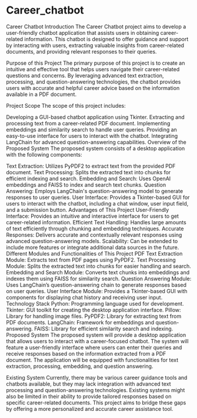 # Career_chatbot
Career Chatbot
Introduction
The Career Chatbot project aims to develop a user-friendly chatbot application that assists users in obtaining career-related information. This chatbot is designed to offer guidance and support by interacting with users, extracting valuable insights from career-related documents, and providing relevant responses to their queries.

Purpose of this Project
The primary purpose of this project is to create an intuitive and effective tool that helps users navigate their career-related questions and concerns. By leveraging advanced text extraction, processing, and question-answering technologies, the chatbot provides users with accurate and helpful career advice based on the information available in a PDF document.

Project Scope
The scope of this project includes:

Developing a GUI-based chatbot application using Tkinter.
Extracting and processing text from a career-related PDF document.
Implementing embeddings and similarity search to handle user queries.
Providing an easy-to-use interface for users to interact with the chatbot.
Integrating LangChain for advanced question-answering capabilities.
Overview of the Proposed System
The proposed system consists of a desktop application with the following components:

Text Extraction: Utilizes PyPDF2 to extract text from the provided PDF document.
Text Processing: Splits the extracted text into chunks for efficient indexing and search.
Embedding and Search: Uses OpenAI embeddings and FAISS to index and search text chunks.
Question Answering: Employs LangChain's question-answering model to generate responses to user queries.
User Interface: Provides a Tkinter-based GUI for users to interact with the chatbot, including a chat window, user input field, and a submission button.
Advantages of This Project
User-Friendly Interface: Provides an intuitive and interactive interface for users to get career-related information.
Efficient Text Handling: Handles large amounts of text efficiently through chunking and embedding techniques.
Accurate Responses: Delivers accurate and contextually relevant responses using advanced question-answering models.
Scalability: Can be extended to include more features or integrate additional data sources in the future.
Different Modules and Functionalities of This Project
PDF Text Extraction Module:
Extracts text from PDF pages using PyPDF2.
Text Processing Module:
Splits the extracted text into chunks for easier handling and search.
Embedding and Search Module:
Converts text chunks into embeddings and indexes them using FAISS for similarity search.
Question Answering Module:
Uses LangChain’s question-answering chain to generate responses based on user queries.
User Interface Module:
Provides a Tkinter-based GUI with components for displaying chat history and receiving user input.
Technology Stack
Python: Programming language used for development.
Tkinter: GUI toolkit for creating the desktop application interface.
Pillow: Library for handling image files.
PyPDF2: Library for extracting text from PDF documents.
LangChain: Framework for embeddings and question-answering.
FAISS: Library for efficient similarity search and indexing.
Proposed System
The proposed system will provide a desktop application that allows users to interact with a career-focused chatbot. The system will feature a user-friendly interface where users can enter their queries and receive responses based on the information extracted from a PDF document. The application will be equipped with functionalities for text extraction, processing, embedding, and question answering.

Existing System
Currently, there may be various career guidance tools and chatbots available, but they may lack integration with advanced text processing and question-answering technologies. Existing systems might also be limited in their ability to provide tailored responses based on specific career-related documents. This project aims to bridge these gaps by offering a more personalized and accurate career assistance tool.
